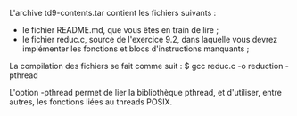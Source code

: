 L'archive td9-contents.tar contient les fichiers suivants :
- le fichier README.md, que vous êtes en train de lire ;
- le fichier reduc.c, source de l'exercice 9.2, dans laquelle vous devrez
  implémenter les fonctions et blocs d'instructions manquants ;

La compilation des fichiers se fait comme suit :
$ gcc reduc.c -o reduction -pthread

L'option -pthread permet de lier la bibliothèque pthread, et d'utiliser,
entre autres, les fonctions liées au threads POSIX.